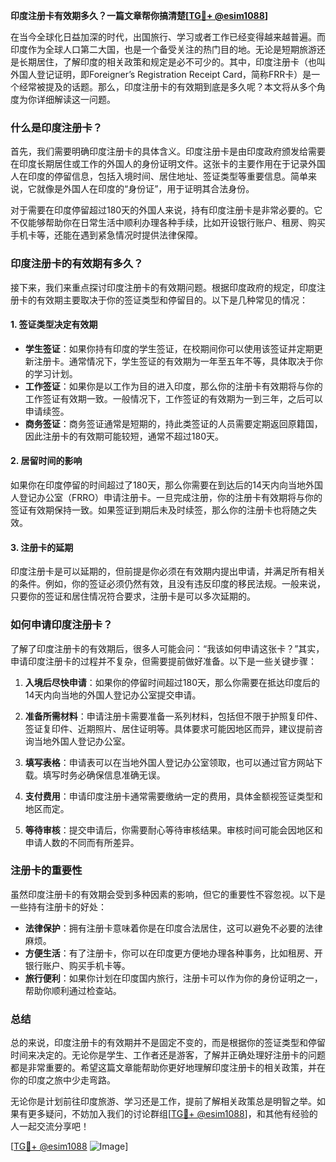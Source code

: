 **印度注册卡有效期多久？一篇文章帮你搞清楚[[TG💪+ @esim1088](https://t.me/s/esim1088)]**

在当今全球化日益加深的时代，出国旅行、学习或者工作已经变得越来越普遍。而印度作为全球人口第二大国，也是一个备受关注的热门目的地。无论是短期旅游还是长期居住，了解印度的相关政策和规定是必不可少的。其中，印度注册卡（也叫外国人登记证明，即Foreigner’s Registration Receipt Card，简称FRR卡）是一个经常被提及的话题。那么，印度注册卡的有效期到底是多久呢？本文将从多个角度为你详细解读这一问题。

### **什么是印度注册卡？**

首先，我们需要明确印度注册卡的具体含义。印度注册卡是由印度政府颁发给需要在印度长期居住或工作的外国人的身份证明文件。这张卡的主要作用在于记录外国人在印度的停留信息，包括入境时间、居住地址、签证类型等重要信息。简单来说，它就像是外国人在印度的“身份证”，用于证明其合法身份。

对于需要在印度停留超过180天的外国人来说，持有印度注册卡是非常必要的。它不仅能够帮助你在日常生活中顺利办理各种手续，比如开设银行账户、租房、购买手机卡等，还能在遇到紧急情况时提供法律保障。

### **印度注册卡的有效期有多久？**

接下来，我们来重点探讨印度注册卡的有效期问题。根据印度政府的规定，印度注册卡的有效期主要取决于你的签证类型和停留目的。以下是几种常见的情况：

#### **1. 签证类型决定有效期**
   - **学生签证**：如果你持有印度的学生签证，在校期间你可以使用该签证并定期更新注册卡。通常情况下，学生签证的有效期为一年至五年不等，具体取决于你的学习计划。
   - **工作签证**：如果你是以工作为目的进入印度，那么你的注册卡有效期将与你的工作签证有效期一致。一般情况下，工作签证的有效期为一到三年，之后可以申请续签。
   - **商务签证**：商务签证通常是短期的，持此类签证的人员需要定期返回原籍国，因此注册卡的有效期可能较短，通常不超过180天。

#### **2. 居留时间的影响**
   如果你在印度停留的时间超过了180天，那么你需要在到达后的14天内向当地外国人登记办公室（FRRO）申请注册卡。一旦完成注册，你的注册卡有效期将与你的签证有效期保持一致。如果签证到期后未及时续签，那么你的注册卡也将随之失效。

#### **3. 注册卡的延期**
   印度注册卡是可以延期的，但前提是你必须在有效期内提出申请，并满足所有相关的条件。例如，你的签证必须仍然有效，且没有违反印度的移民法规。一般来说，只要你的签证和居住情况符合要求，注册卡是可以多次延期的。

### **如何申请印度注册卡？**

了解了印度注册卡的有效期后，很多人可能会问：“我该如何申请这张卡？”其实，申请印度注册卡的过程并不复杂，但需要提前做好准备。以下是一些关键步骤：

1. **入境后尽快申请**：如果你的停留时间超过180天，那么你需要在抵达印度后的14天内向当地的外国人登记办公室提交申请。
   
2. **准备所需材料**：申请注册卡需要准备一系列材料，包括但不限于护照复印件、签证复印件、近期照片、居住证明等。具体要求可能因地区而异，建议提前咨询当地外国人登记办公室。

3. **填写表格**：申请表可以在当地外国人登记办公室领取，也可以通过官方网站下载。填写时务必确保信息准确无误。

4. **支付费用**：申请印度注册卡通常需要缴纳一定的费用，具体金额视签证类型和地区而定。

5. **等待审核**：提交申请后，你需要耐心等待审核结果。审核时间可能会因地区和申请人数的不同而有所差异。

### **注册卡的重要性**

虽然印度注册卡的有效期会受到多种因素的影响，但它的重要性不容忽视。以下是一些持有注册卡的好处：

- **法律保护**：拥有注册卡意味着你是在印度合法居住，这可以避免不必要的法律麻烦。
- **方便生活**：有了注册卡，你可以在印度更方便地办理各种事务，比如租房、开银行账户、购买手机卡等。
- **旅行便利**：如果你计划在印度国内旅行，注册卡可以作为你的身份证明之一，帮助你顺利通过检查站。

### **总结**

总的来说，印度注册卡的有效期并不是固定不变的，而是根据你的签证类型和停留时间来决定的。无论你是学生、工作者还是游客，了解并正确处理好注册卡的问题都是非常重要的。希望这篇文章能帮助你更好地理解印度注册卡的相关政策，并在你的印度之旅中少走弯路。

无论你是计划前往印度旅游、学习还是工作，提前了解相关政策总是明智之举。如果有更多疑问，不妨加入我们的讨论群组[[TG💪+ @esim1088](https://t.me/s/esim1088)]，和其他有经验的人一起交流分享吧！

[[TG💪+ @esim1088](https://t.me/s/esim1088) ![Image](https://i.postimg.cc/4NQfJmqS/Snipaste-2025-05-13-00-14-12.png)]
